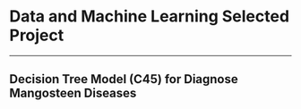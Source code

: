 # Data and Machine Learning Selected Project
---
## Decision Tree Model (C45) for Diagnose Mangosteen Diseases